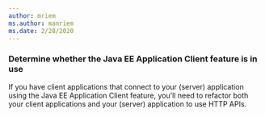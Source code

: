 ```yaml
---
author: mriem
ms.author: manriem
ms.date: 2/28/2020
---
```


### Determine whether the Java EE Application Client feature is in use

If you have client applications that connect to your (server) application using the Java EE Application Client feature, you'll need to refactor both your client applications and your (server) application to use HTTP APIs.
